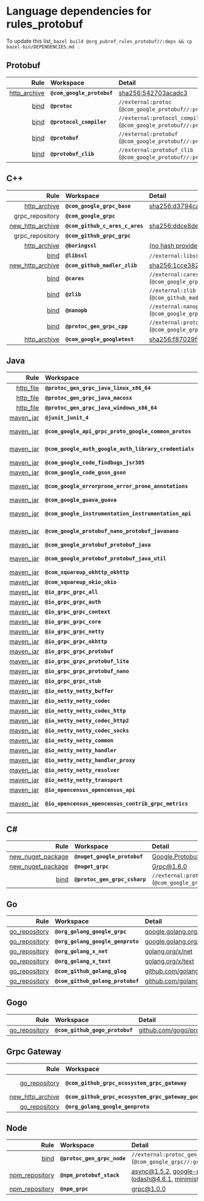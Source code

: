 # Language dependencies for rules_protobuf
To update this list, `bazel build @org_pubref_rules_protobuf//:deps && cp bazel-bin/DEPENDENCIES.md .`

## Protobuf

| Rule | Workspace | Detail |
| ---: | :--- | :--- |
| [http_archive](https://docs.bazel.build/versions/master/be/workspace.html#http_archive) | **`@com_google_protobuf`** | [sha256:542703acadc3](https://github.com/google/protobuf/archive/v3.4.0.zip) |
| [bind](https://docs.bazel.build/versions/master/be/workspace.html#bind) | **`@protoc`** | `//external:protoc` (`@com_google_protobuf//:protoc`) |
| [bind](https://docs.bazel.build/versions/master/be/workspace.html#bind) | **`@protocol_compiler`** | `//external:protocol_compiler` (`@com_google_protobuf//:protoc`) |
| [bind](https://docs.bazel.build/versions/master/be/workspace.html#bind) | **`@protobuf`** | `//external:protobuf` (`@com_google_protobuf//:protobuf`) |
| [bind](https://docs.bazel.build/versions/master/be/workspace.html#bind) | **`@protobuf_clib`** | `//external:protobuf_clib` (`@com_google_protobuf//:protoc_lib`) |

## C++

| Rule | Workspace | Detail |
| ---: | :--- | :--- |
| [http_archive](https://docs.bazel.build/versions/master/be/workspace.html#http_archive) | **`@com_google_grpc_base`** | [sha256:d3794ca4ff7b](https://github.com/grpc/grpc/archive/ca87867579580928ca4c9fdf97051fa25bf1d386.zip) |
| grpc_repository | **`@com_google_grpc`** |  |
| [new_http_archive](https://docs.bazel.build/versions/master/be/workspace.html#new_http_archive) | **`@com_github_c_ares_c_ares`** | [sha256:ddce8def076a](https://github.com/c-ares/c-ares/archive/7691f773af79bf75a62d1863fd0f13ebf9dc51b1.zip) |
| grpc_repository | **`@com_github_grpc_grpc`** |  |
| [http_archive](https://docs.bazel.build/versions/master/be/workspace.html#http_archive) | **`@boringssl`** | [(no hash provided)](https://boringssl.googlesource.com/boringssl/+archive/74ffd81aa7ec3d0aa3d3d820dbeda934958ca81a.tar.gz) |
| [bind](https://docs.bazel.build/versions/master/be/workspace.html#bind) | **`@libssl`** | `//external:libssl` (`@boringssl//:ssl`) |
| [new_http_archive](https://docs.bazel.build/versions/master/be/workspace.html#new_http_archive) | **`@com_github_madler_zlib`** | [sha256:1cce3828ec2b](https://github.com/madler/zlib/archive/cacf7f1d4e3d44d871b605da3b647f07d718623f.zip) |
| [bind](https://docs.bazel.build/versions/master/be/workspace.html#bind) | **`@cares`** | `//external:cares` (`@com_google_grpc//third_party/cares:ares`) |
| [bind](https://docs.bazel.build/versions/master/be/workspace.html#bind) | **`@zlib`** | `//external:zlib` (`@com_github_madler_zlib//:zlib`) |
| [bind](https://docs.bazel.build/versions/master/be/workspace.html#bind) | **`@nanopb`** | `//external:nanopb` (`@com_google_grpc//third_party/nanopb`) |
| [bind](https://docs.bazel.build/versions/master/be/workspace.html#bind) | **`@protoc_gen_grpc_cpp`** | `//external:protoc_gen_grpc_cpp` (`@com_google_grpc//:grpc_cpp_plugin`) |
| [http_archive](https://docs.bazel.build/versions/master/be/workspace.html#http_archive) | **`@com_google_googletest`** | [sha256:f87029f64727](https://github.com/google/googletest/archive/7c6353d29a147cad1c904bf2957fd4ca2befe135.zip) |

## Java

| Rule | Workspace | Detail |
| ---: | :--- | :--- |
| [http_file](https://docs.bazel.build/versions/master/be/workspace.html#http_file) | **`@protoc_gen_grpc_java_linux_x86_64`** | [sha256:f20cc8c052ee](https://repo1.maven.org/maven2/io/grpc/protoc-gen-grpc-java/1.9.0/protoc-gen-grpc-java-1.9.0-linux-x86_64.exe) |
| [http_file](https://docs.bazel.build/versions/master/be/workspace.html#http_file) | **`@protoc_gen_grpc_java_macosx`** | [sha256:593937361f99](http://central.maven.org/maven2/io/grpc/protoc-gen-grpc-java/1.9.0/protoc-gen-grpc-java-1.9.0-osx-x86_64.exe) |
| [http_file](https://docs.bazel.build/versions/master/be/workspace.html#http_file) | **`@protoc_gen_grpc_java_windows_x86_64`** | [sha256:28ee62f58f14](https://repo1.maven.org/maven2/io/grpc/protoc-gen-grpc-java/1.9.0/protoc-gen-grpc-java-1.9.0-windows-x86_64.exe) |
| [maven_jar](https://docs.bazel.build/versions/master/be/workspace.html#maven_jar) | **`@junit_junit_4`** | [junit:junit:jar:4.12](http:repo1.maven.org/maven2/junit/junit/jar) (2973d1) |
| [maven_jar](https://docs.bazel.build/versions/master/be/workspace.html#maven_jar) | **`@com_google_api_grpc_proto_google_common_protos`** | [com.google.api.grpc:proto-google-common-protos:1.0.0](http:repo1.maven.org/maven2/com/google/api/grpc/proto-google-common-protos/1.0.0) (86f070) |
| [maven_jar](https://docs.bazel.build/versions/master/be/workspace.html#maven_jar) | **`@com_google_auth_google_auth_library_credentials`** | [com.google.auth:google-auth-library-credentials:0.9.0](http:repo1.maven.org/maven2/com/google/auth/google-auth-library-credentials/0.9.0) (8e2b18) |
| [maven_jar](https://docs.bazel.build/versions/master/be/workspace.html#maven_jar) | **`@com_google_code_findbugs_jsr305`** | [com.google.code.findbugs:jsr305:3.0.0](http:repo1.maven.org/maven2/com/google/code/findbugs/jsr305/3.0.0) (5871fb) |
| [maven_jar](https://docs.bazel.build/versions/master/be/workspace.html#maven_jar) | **`@com_google_code_gson_gson`** | [com.google.code.gson:gson:2.7](http:repo1.maven.org/maven2/com/google/code/gson/gson/2.7) (751f54) |
| [maven_jar](https://docs.bazel.build/versions/master/be/workspace.html#maven_jar) | **`@com_google_errorprone_error_prone_annotations`** | [com.google.errorprone:error_prone_annotations:2.1.2](http:repo1.maven.org/maven2/com/google/errorprone/error_prone_annotations/2.1.2) (6dcc08) |
| [maven_jar](https://docs.bazel.build/versions/master/be/workspace.html#maven_jar) | **`@com_google_guava_guava`** | [com.google.guava:guava:19.0](http:repo1.maven.org/maven2/com/google/guava/guava/19.0) (6ce200) |
| [maven_jar](https://docs.bazel.build/versions/master/be/workspace.html#maven_jar) | **`@com_google_instrumentation_instrumentation_api`** | [com.google.instrumentation:instrumentation-api:0.4.3](http:repo1.maven.org/maven2/com/google/instrumentation/instrumentation-api/0.4.3) (41614a) |
| [maven_jar](https://docs.bazel.build/versions/master/be/workspace.html#maven_jar) | **`@com_google_protobuf_nano_protobuf_javanano`** | [com.google.protobuf.nano:protobuf-javanano:3.0.0-alpha-5](http:repo1.maven.org/maven2/com/google/protobuf/nano/protobuf-javanano/3.0.0-alpha-5) (357e60) |
| [maven_jar](https://docs.bazel.build/versions/master/be/workspace.html#maven_jar) | **`@com_google_protobuf_protobuf_java`** | [com.google.protobuf:protobuf-java:3.5.1](http:repo1.maven.org/maven2/com/google/protobuf/protobuf-java/3.5.1) (8c3492) |
| [maven_jar](https://docs.bazel.build/versions/master/be/workspace.html#maven_jar) | **`@com_google_protobuf_protobuf_java_util`** | [com.google.protobuf:protobuf-java-util:3.5.1](http:repo1.maven.org/maven2/com/google/protobuf/protobuf-java-util/3.5.1) (6e40a6) |
| [maven_jar](https://docs.bazel.build/versions/master/be/workspace.html#maven_jar) | **`@com_squareup_okhttp_okhttp`** | [com.squareup.okhttp:okhttp:2.5.0](http:repo1.maven.org/maven2/com/squareup/okhttp/okhttp/2.5.0) (4de2b4) |
| [maven_jar](https://docs.bazel.build/versions/master/be/workspace.html#maven_jar) | **`@com_squareup_okio_okio`** | [com.squareup.okio:okio:1.6.0](http:repo1.maven.org/maven2/com/squareup/okio/okio/1.6.0) (984766) |
| [maven_jar](https://docs.bazel.build/versions/master/be/workspace.html#maven_jar) | **`@io_grpc_grpc_all`** | [io.grpc:grpc-all:1.9.0](http:repo1.maven.org/maven2/io/grpc/grpc-all/1.9.0) (442dfa) |
| [maven_jar](https://docs.bazel.build/versions/master/be/workspace.html#maven_jar) | **`@io_grpc_grpc_auth`** | [io.grpc:grpc-auth:1.9.0](http:repo1.maven.org/maven2/io/grpc/grpc-auth/1.9.0) (d2eadc) |
| [maven_jar](https://docs.bazel.build/versions/master/be/workspace.html#maven_jar) | **`@io_grpc_grpc_context`** | [io.grpc:grpc-context:1.9.0](http:repo1.maven.org/maven2/io/grpc/grpc-context/1.9.0) (28b083) |
| [maven_jar](https://docs.bazel.build/versions/master/be/workspace.html#maven_jar) | **`@io_grpc_grpc_core`** | [io.grpc:grpc-core:1.9.0](http:repo1.maven.org/maven2/io/grpc/grpc-core/1.9.0) (cf76ab) |
| [maven_jar](https://docs.bazel.build/versions/master/be/workspace.html#maven_jar) | **`@io_grpc_grpc_netty`** | [io.grpc:grpc-netty:1.9.0](http:repo1.maven.org/maven2/io/grpc/grpc-netty/1.9.0) (815738) |
| [maven_jar](https://docs.bazel.build/versions/master/be/workspace.html#maven_jar) | **`@io_grpc_grpc_okhttp`** | [io.grpc:grpc-okhttp:1.9.0](http:repo1.maven.org/maven2/io/grpc/grpc-okhttp/1.9.0) (4e7fbb) |
| [maven_jar](https://docs.bazel.build/versions/master/be/workspace.html#maven_jar) | **`@io_grpc_grpc_protobuf`** | [io.grpc:grpc-protobuf:1.9.0](http:repo1.maven.org/maven2/io/grpc/grpc-protobuf/1.9.0) (94ca24) |
| [maven_jar](https://docs.bazel.build/versions/master/be/workspace.html#maven_jar) | **`@io_grpc_grpc_protobuf_lite`** | [io.grpc:grpc-protobuf-lite:1.9.0](http:repo1.maven.org/maven2/io/grpc/grpc-protobuf-lite/1.9.0) (9dc9c6) |
| [maven_jar](https://docs.bazel.build/versions/master/be/workspace.html#maven_jar) | **`@io_grpc_grpc_protobuf_nano`** | [com.google.protobuf:protobuf-java:3.5.1](http:repo1.maven.org/maven2/com/google/protobuf/protobuf-java/3.5.1) (8c3492) |
| [maven_jar](https://docs.bazel.build/versions/master/be/workspace.html#maven_jar) | **`@io_grpc_grpc_stub`** | [io.grpc:grpc-stub:1.9.0](http:repo1.maven.org/maven2/io/grpc/grpc-stub/1.9.0) (20e310) |
| [maven_jar](https://docs.bazel.build/versions/master/be/workspace.html#maven_jar) | **`@io_netty_netty_buffer`** | [io.netty:netty-buffer:4.1.17.Final](http:repo1.maven.org/maven2/io/netty/netty-buffer/4.1.17.Final) (fdd68f) |
| [maven_jar](https://docs.bazel.build/versions/master/be/workspace.html#maven_jar) | **`@io_netty_netty_codec`** | [io.netty:netty-codec:4.1.17.Final](http:repo1.maven.org/maven2/io/netty/netty-codec/4.1.17.Final) (1d00f5) |
| [maven_jar](https://docs.bazel.build/versions/master/be/workspace.html#maven_jar) | **`@io_netty_netty_codec_http`** | [io.netty:netty-codec-http:4.1.17.Final](http:repo1.maven.org/maven2/io/netty/netty-codec-http/4.1.17.Final) (251d7e) |
| [maven_jar](https://docs.bazel.build/versions/master/be/workspace.html#maven_jar) | **`@io_netty_netty_codec_http2`** | [io.netty:netty-codec-http2:4.1.17.Final](http:repo1.maven.org/maven2/io/netty/netty-codec-http2/4.1.17.Final) (f98440) |
| [maven_jar](https://docs.bazel.build/versions/master/be/workspace.html#maven_jar) | **`@io_netty_netty_codec_socks`** | [io.netty:netty-codec-socks:4.1.17.Final](http:repo1.maven.org/maven2/io/netty/netty-codec-socks/4.1.17.Final) (a159bf) |
| [maven_jar](https://docs.bazel.build/versions/master/be/workspace.html#maven_jar) | **`@io_netty_netty_common`** | [io.netty:netty-common:4.1.17.Final](http:repo1.maven.org/maven2/io/netty/netty-common/4.1.17.Final) (581c8e) |
| [maven_jar](https://docs.bazel.build/versions/master/be/workspace.html#maven_jar) | **`@io_netty_netty_handler`** | [io.netty:netty-handler:4.1.17.Final](http:repo1.maven.org/maven2/io/netty/netty-handler/4.1.17.Final) (18c40f) |
| [maven_jar](https://docs.bazel.build/versions/master/be/workspace.html#maven_jar) | **`@io_netty_netty_handler_proxy`** | [io.netty:netty-handler-proxy:4.1.17.Final](http:repo1.maven.org/maven2/io/netty/netty-handler-proxy/4.1.17.Final) (9330ee) |
| [maven_jar](https://docs.bazel.build/versions/master/be/workspace.html#maven_jar) | **`@io_netty_netty_resolver`** | [io.netty:netty-resolver:4.1.17.Final](http:repo1.maven.org/maven2/io/netty/netty-resolver/4.1.17.Final) (8f386c) |
| [maven_jar](https://docs.bazel.build/versions/master/be/workspace.html#maven_jar) | **`@io_netty_netty_transport`** | [io.netty:netty-transport:4.1.17.Final](http:repo1.maven.org/maven2/io/netty/netty-transport/4.1.17.Final) (958577) |
| [maven_jar](https://docs.bazel.build/versions/master/be/workspace.html#maven_jar) | **`@io_opencensus_opencensus_api`** | [io.opencensus:opencensus-api:0.10.0](http:repo1.maven.org/maven2/io/opencensus/opencensus-api/0.10.0) (46bcf0) |
| [maven_jar](https://docs.bazel.build/versions/master/be/workspace.html#maven_jar) | **`@io_opencensus_opencensus_contrib_grpc_metrics`** | [io.opencensus:opencensus-contrib-grpc-metrics:0.10.0](http:repo1.maven.org/maven2/io/opencensus/opencensus-contrib-grpc-metrics/0.10.0) (e47f91) |

## C#

| Rule | Workspace | Detail |
| ---: | :--- | :--- |
| [new_nuget_package](https://github.com/bazelbuild/rules_dotnet#new_nuget_package) | **`@nuget_google_protobuf`** | [Google.Protobuf@3.4.0](https://www.nuget.org/packages/Google.Protobuf) |
| [new_nuget_package](https://github.com/bazelbuild/rules_dotnet#new_nuget_package) | **`@nuget_grpc`** | [Grpc@1.6.0](https://www.nuget.org/packages/Grpc) |
| [bind](https://docs.bazel.build/versions/master/be/workspace.html#bind) | **`@protoc_gen_grpc_csharp`** | `//external:protoc_gen_grpc_csharp` (`@com_google_grpc//:grpc_csharp_plugin`) |

## Go

| Rule | Workspace | Detail |
| ---: | :--- | :--- |
| [go_repository](https://github.com/bazelbuild/rules_go#go_repository) | **`@org_golang_google_grpc`** | [google.golang.org/grpc](https://google.golang.org/grpc/) |
| [go_repository](https://github.com/bazelbuild/rules_go#go_repository) | **`@org_golang_google_genproto`** | [google.golang.org/genproto](https://google.golang.org/genproto/) |
| [go_repository](https://github.com/bazelbuild/rules_go#go_repository) | **`@org_golang_x_net`** | [golang.org/x/net](https://golang.org/x/net/) |
| [go_repository](https://github.com/bazelbuild/rules_go#go_repository) | **`@org_golang_x_text`** | [golang.org/x/text](https://golang.org/x/text/) |
| [go_repository](https://github.com/bazelbuild/rules_go#go_repository) | **`@com_github_golang_glog`** | [github.com/golang/glog](https://github.com/golang/glog/) |
| [go_repository](https://github.com/bazelbuild/rules_go#go_repository) | **`@com_github_golang_protobuf`** | [github.com/golang/protobuf](https://github.com/golang/protobuf/) |

## Gogo

| Rule | Workspace | Detail |
| ---: | :--- | :--- |
| [go_repository](https://github.com/bazelbuild/rules_go#go_repository) | **`@com_github_gogo_protobuf`** | [github.com/gogo/protobuf](https://github.com/gogo/protobuf/) |

## Grpc Gateway

| Rule | Workspace | Detail |
| ---: | :--- | :--- |
| [go_repository](https://github.com/bazelbuild/rules_go#go_repository) | **`@com_github_grpc_ecosystem_grpc_gateway`** | [github.com/grpc-ecosystem/grpc-gateway](https://github.com/grpc-ecosystem/grpc-gateway/) |
| [new_http_archive](https://docs.bazel.build/versions/master/be/workspace.html#new_http_archive) | **`@com_github_grpc_ecosystem_grpc_gateway_googleapis`** | [sha256:b8426c25492e](https://github.com/grpc-ecosystem/grpc-gateway/archive/f2862b476edcef83412c7af8687c9cd8e4097c0f.zip) |
| [go_repository](https://github.com/bazelbuild/rules_go#go_repository) | **`@org_golang_google_genproto`** | [google.golang.org/genproto](https://google.golang.org/genproto/) |

## Node

| Rule | Workspace | Detail |
| ---: | :--- | :--- |
| [bind](https://docs.bazel.build/versions/master/be/workspace.html#bind) | **`@protoc_gen_grpc_node`** | `//external:protoc_gen_grpc_node` (`@com_google_grpc//:grpc_node_plugin`) |
| [npm_repository](https://github.com/pubref/rules_node#npm_repository) | **`@npm_protobuf_stack`** | [async@1.5.2](https://npmjs.org/package/async), [google-protobuf@3.1.1](https://npmjs.org/package/google-protobuf), [lodash@4.6.1](https://npmjs.org/package/lodash), [minimist@1.2.0](https://npmjs.org/package/minimist) |
| [npm_repository](https://github.com/pubref/rules_node#npm_repository) | **`@npm_grpc`** | [grpc@1.0.0](https://npmjs.org/package/grpc) |
